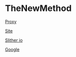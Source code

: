 # TheNewMethod

[Proxy](https://ultraviolet-node-7.thebm.repl.co/)

[Site](https://sites.google.com/view/thenewmethod/home)

[Slither io](https://ultraviolet-node-7.thebm.repl.co/service/hvtr%3A-%2Fqlktjep.ko-)

[Google](https://www.google.com)

